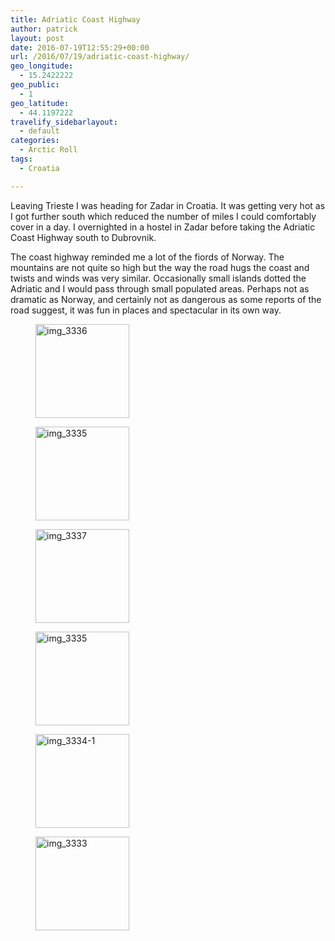 ```yaml
---
title: Adriatic Coast Highway
author: patrick
layout: post
date: 2016-07-19T12:55:29+00:00
url: /2016/07/19/adriatic-coast-highway/
geo_longitude:
  - 15.2422222
geo_public:
  - 1
geo_latitude:
  - 44.1197222
travelify_sidebarlayout:
  - default
categories:
  - Arctic Roll
tags:
  - Croatia

---
```

Leaving Trieste I was heading for Zadar in Croatia. It was getting very hot as I got further south which reduced the number of miles I could comfortably cover in a day. I overnighted in a hostel in Zadar before taking the Adriatic Coast Highway south to Dubrovnik.

The coast highway reminded me a lot of the fiords of Norway. The mountains are not quite so high but the way the road hugs the coast and twists and winds was very similar. Occasionally small islands dotted the Adriatic and I would pass through small populated areas. Perhaps not as dramatic as Norway, and certainly not as dangerous as some reports of the road suggest, it was fun in places and spectacular in its own way.

<div id='gallery-6' class='gallery galleryid-680 gallery-columns-3 gallery-size-thumbnail'>
  <figure class='gallery-item'> 
  
  <div class='gallery-icon portrait'>
    <a href='http://localhost/wordpress/wp-content/uploads/2016/07/img_3336.jpg'><img width="150" height="150" src="http://localhost/wordpress/wp-content/uploads/2016/07/img_3336-150x150.jpg" class="attachment-thumbnail size-thumbnail" alt="img_3336" /></a>
  </div></figure><figure class='gallery-item'> 
  
  <div class='gallery-icon landscape'>
    <a href='http://localhost/wordpress/wp-content/uploads/2016/07/img_3335.jpg'><img width="150" height="150" src="http://localhost/wordpress/wp-content/uploads/2016/07/img_3335-150x150.jpg" class="attachment-thumbnail size-thumbnail" alt="img_3335" /></a>
  </div></figure><figure class='gallery-item'> 
  
  <div class='gallery-icon landscape'>
    <a href='http://localhost/wordpress/wp-content/uploads/2016/07/img_3337.jpg'><img width="150" height="150" src="http://localhost/wordpress/wp-content/uploads/2016/07/img_3337-150x150.jpg" class="attachment-thumbnail size-thumbnail" alt="img_3337" /></a>
  </div></figure><figure class='gallery-item'> 
  
  <div class='gallery-icon landscape'>
    <a href='http://localhost/wordpress/wp-content/uploads/2016/07/img_3335-1.jpg'><img width="150" height="150" src="http://localhost/wordpress/wp-content/uploads/2016/07/img_3335-1-150x150.jpg" class="attachment-thumbnail size-thumbnail" alt="img_3335" /></a>
  </div></figure><figure class='gallery-item'> 
  
  <div class='gallery-icon landscape'>
    <a href='http://localhost/wordpress/wp-content/uploads/2016/07/img_3334-1.jpg'><img width="150" height="150" src="http://localhost/wordpress/wp-content/uploads/2016/07/img_3334-1-150x150.jpg" class="attachment-thumbnail size-thumbnail" alt="img_3334-1" /></a>
  </div></figure><figure class='gallery-item'> 
  
  <div class='gallery-icon landscape'>
    <a href='http://localhost/wordpress/wp-content/uploads/2016/07/img_3333-1.jpg'><img width="150" height="150" src="http://localhost/wordpress/wp-content/uploads/2016/07/img_3333-1-150x150.jpg" class="attachment-thumbnail size-thumbnail" alt="img_3333" /></a>
  </div></figure>
</div>